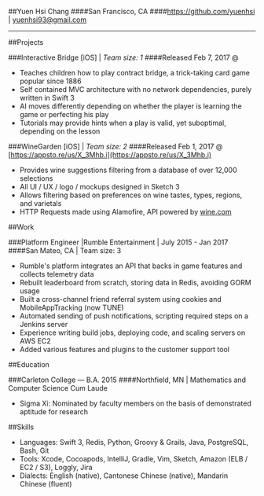 ##Yuen Hsi Chang
####San Francisco, CA 
####https://github.com/yuenhsi | yuenhsi93@gmail.com

---

##Projects

###Interactive Bridge [iOS] | _Team size: 1_
####Released Feb 7, 2017 @ 

- Teaches children how to play contract bridge, a trick-taking card game popular since 1886
- Self contained MVC architecture with no network dependencies, purely written in Swift 3
- AI moves differently depending on whether the player is learning the game or perfecting his play
- Tutorials may provide hints when a play is valid, yet suboptimal, depending on the lesson

###WineGarden [iOS] | _Team size: 2_
####Released Feb 1, 2017 @ [https://appsto.re/us/X_3Mhb.i](https://appsto.re/us/X_3Mhb.i)

- Provides wine suggestions filtering from a database of over 12,000 selections
- All UI / UX / logo / mockups designed in Sketch 3
- Allows filtering based on preferences on wine tastes, types, regions, and varietals
- HTTP Requests made using Alamofire, API powered by [wine.com](http://wine.com)

##Work

###Platform Engineer |Rumble Entertainment | July 2015 - Jan 2017
####San Mateo, CA | Team size: 3

- Rumble's platform integrates an API that backs in game features and collects telemetry data
- Rebuilt leaderboard from scratch, storing data in Redis, avoiding GORM usage
- Built a cross-channel friend referral system using cookies and MobileAppTracking (now TUNE)
- Automated sending of push notifications, scripting required steps on a Jenkins server
- Experience writing build jobs, deploying code, and scaling servers on AWS EC2
- Added various features and plugins to the customer support tool

##Education

###Carleton College — B.A. 2015
####Northfield, MN | Mathematics and Computer Science Cum Laude

- Sigma Xi: Nominated by faculty members on the basis of demonstrated aptitude for research

##Skills

- Languages: Swift 3, Redis, Python, Groovy & Grails, Java, PostgreSQL, Bash, Git
- Tools: Xcode, Cocoapods, IntelliJ, Gradle, Vim, Sketch, Amazon (ELB / EC2 / S3), Loggly, Jira
- Dialects: English (native), Cantonese Chinese (native), Mandarin Chinese (fluent)
